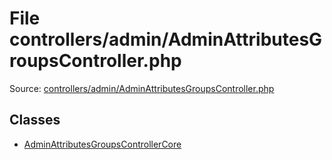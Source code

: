 File controllers/admin/AdminAttributesGroupsController.php
=========

Source: [controllers/admin/AdminAttributesGroupsController.php](https://github.com/PrestaShop/PrestaShop/blob/1.6.0.11/controllers/admin/AdminAttributesGroupsController.php)


Classes
-------

* [AdminAttributesGroupsControllerCore](class.AdminAttributesGroupsControllerCore.md)


